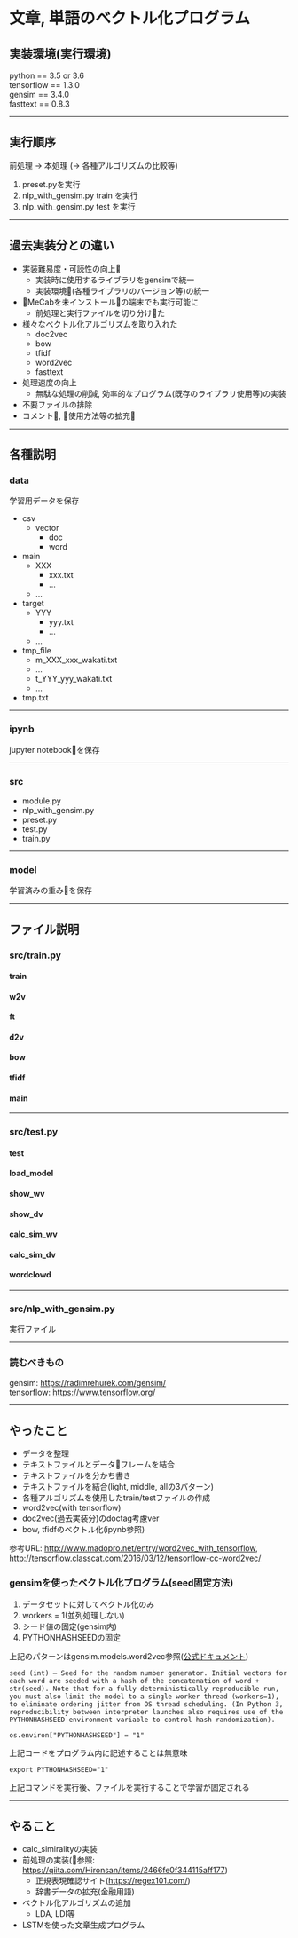 # 文章, 単語のベクトル化プログラム

## 実装環境(実行環境)

python == 3.5 or 3.6<br>
tensorflow == 1.3.0<br>
gensim == 3.4.0<br>
fasttext == 0.8.3

***

## 実行順序

前処理 → 本処理 (→ 各種アルゴリズムの比較等)

1. preset.pyを実行
2. nlp_with_gensim.py train を実行
3. nlp_with_gensim.py test を実行

***

##  過去実装分との違い

- 実装難易度・可読性の向上
    - 実装時に使用するライブラリをgensimで統一
    - 実装環境(各種ライブラリのバージョン等)の統一
- MeCabを未インストールの端末でも実行可能に
    - 前処理と実行ファイルを切り分けた
- 様々なベクトル化アルゴリズムを取り入れた
    - doc2vec
    - bow
    - tfidf
    - word2vec
    - fasttext
- 処理速度の向上
    - 無駄な処理の削減, 効率的なプログラム(既存のライブラリ使用等)の実装
- 不要ファイルの排除
- コメント, 使用方法等の拡充

***

## 各種説明

### data

学習用データを保存

- csv
    - vector
        - doc
        - word
- main
    - XXX
        - xxx.txt
        - …
    - …
- target
    - YYY
        - yyy.txt
        - …
    - …
- tmp_file
    - m_XXX_xxx_wakati.txt
    - …
    - t_YYY_yyy_wakati.txt
    - …
- tmp.txt

***

### ipynb

jupyter notebookを保存

***

### src

- module.py
- nlp_with_gensim.py
- preset.py
- test.py
- train.py

***

### model

学習済みの重みを保存

***

## ファイル説明

### src/train.py

#### train

#### w2v

#### ft

#### d2v

#### bow

#### tfidf

#### main

***

### src/test.py

#### test

#### load_model

#### show_wv

#### show_dv

#### calc_sim_wv

#### calc_sim_dv

#### wordclowd

***

### src/nlp_with_gensim.py

実行ファイル

***

### 読むべきもの

gensim: https://radimrehurek.com/gensim/<br>
tensorflow: https://www.tensorflow.org/<br>

***

## やったこと

- データを整理
- テキストファイルとデータフレームを結合
- テキストファイルを分かち書き
- テキストファイルを結合(light, middle, allの3パターン)
- 各種アルゴリズムを使用したtrain/testファイルの作成
- word2vec(with tensorflow)
- doc2vec(過去実装分)のdoctag考慮ver
- bow, tfidfのベクトル化(ipynb参照)

参考URL: http://www.madopro.net/entry/word2vec_with_tensorflow,
http://tensorflow.classcat.com/2016/03/12/tensorflow-cc-word2vec/

### gensimを使ったベクトル化プログラム(seed固定方法)

1. データセットに対してベクトル化のみ
2. workers = 1(並列処理しない)
3. シード値の固定(gensim内)
4. PYTHONHASHSEEDの固定

上記のパターンはgensim.models.word2vec参照([公式ドキュメント](https://radimrehurek.com/gensim/models/word2vec.html))

    seed (int) – Seed for the random number generator. Initial vectors for each word are seeded with a hash of the concatenation of word + str(seed). Note that for a fully deterministically-reproducible run, you must also limit the model to a single worker thread (workers=1), to eliminate ordering jitter from OS thread scheduling. (In Python 3, reproducibility between interpreter launches also requires use of the PYTHONHASHSEED environment variable to control hash randomization).


`os.environ["PYTHONHASHSEED"] = "1"`

上記コードをプログラム内に記述することは無意味

`export PYTHONHASHSEED="1"`

上記コマンドを実行後、ファイルを実行することで学習が固定される

***

## やること

- calc_simiralityの実装
- 前処理の実装(参照: https://qiita.com/Hironsan/items/2466fe0f344115aff177)
    - 正規表現確認サイト(https://regex101.com/)
    - 辞書データの拡充(金融用語)
- ベクトル化アルゴリズムの追加
    - LDA, LDI等
- LSTMを使った文章生成プログラム
